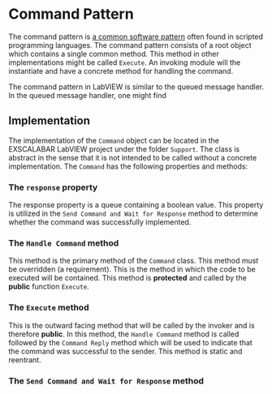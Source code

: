 # Command Pattern
The command pattern is [a common software pattern](http://www.oodesign.com/command-pattern.html) often found in scripted programming languages.  The command pattern consists of a root object which contains a single common method.  This method in other implementations might be called ``Execute``.  An invoking module will the instantiate and have a concrete method for handling the command. 

The command pattern in LabVIEW is similar to the queued message handler.  In the queued message handler, one might find 

## Implementation
The implementation of the ``Command`` object can be located in the EXSCALABAR LabVIEW project under the folder ``Support``.  The class is abstract in the sense that it is not intended to be called without a concrete implementation.  The ``Command`` has the following properties and methods:

### The ``response`` property
The response property is a queue containing a boolean value.  This property is utilized in the ``Send Command and Wait for Response`` method to determine whether the command was successfully implemented.

### The ``Handle Command`` method
This method is the primary method of the ``Command`` class.  This method *must* be overridden (a requirement).  This is the method in which the code to be executed will be contained.  This method is **protected** and called by the **public** function ``Execute``.

### The ``Execute`` method
This is the outward facing method that will be called by the invoker and is therefore **public**. In this method, the ``Handle Command`` method is called followed by the ``Command Reply`` method which will be used to indicate that the command was successful to the sender.  This method is static and reentrant.

### The ``Send Command and Wait for Response`` method

